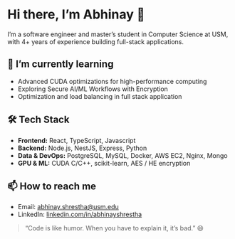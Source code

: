 # Hi there, I’m Abhinay 👋

I’m a software engineer and master’s student in Computer Science at USM, with 4+ years of experience building full-stack applications.

## 🌱 I’m currently learning
- Advanced CUDA optimizations for high-performance computing  
- Exploring Secure AI/ML Workflows with Encryption
- Optimization and load balancing in full stack application

## 🛠️ Tech Stack
- **Frontend:** React, TypeScript, Javascript  
- **Backend:** Node.js, NestJS, Express, Python  
- **Data & DevOps:** PostgreSQL, MySQL, Docker, AWS EC2, Nginx, Mongo  
- **GPU & ML:** CUDA C/C++, scikit-learn, AES / HE encryption

## 📫 How to reach me
- Email: abhinay.shrestha@usm.edu  
- LinkedIn: [linkedin.com/in/abhinayshrestha](https://linkedin.com/in/abhinayshrestha)  

> “Code is like humor. When you have to explain it, it’s bad.” 😄
